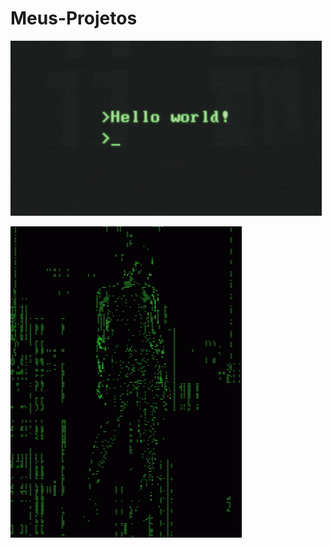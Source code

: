 # Meus-Projetos

![Programming](https://github.com/TheSamuZ/Meus-Projetos/blob/main/hello-world.gif)

![Hacking](https://github.com/TheSamuZ/Meus-Projetos/blob/main/hacking-hacker.gif)

